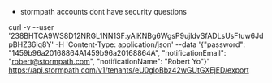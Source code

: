 - stormpath accounts dont have security questions


curl -v --user '238BHTCA9WS8D12NRGL1NN1SF:yAlKNBg6WgsP9ujldvSfADLsUsFtuw6JdpBHZ36lq8Y' -H 'Content-Type: application/json' --data '{"password": "1459b96a20168864A1459b96a20168864A", "notificationEmail": "robert@stormpath.com", "notificationName": "Robert Yo"}' https://api.stormpath.com/v1/tenants/eU0gloBbz42wGUtGXEjED/export